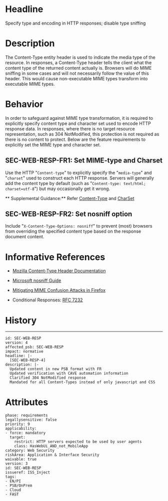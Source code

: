 # Headline

Specify type and encoding in HTTP responses; disable type sniffing

# Description

The Content-Type entity header is used to indicate the media type of the resource. In responses, a Content-Type header tells the client what the content type of the returned content actually is. Browsers will do MIME sniffing in some cases and will not necessarily follow the value of this header. This would cause non-executable MIME types transform into executable MIME types.

# Behavior

In order to safeguard against MIME type transformation, it is required to explicitly specify content type and character set used to encode HTTP response data. In responses, where there is no target resource representation, such as 304 NotModified, this protection is not required as there is no content to protect.
Below are the feature requirements to explicitly set the MIME type and character set.

## SEC-WEB-RESP-FR1: Set MIME-type and Charset

Use the HTTP "`Content-type`" to explicitly specify the "`media-type`" and "`charset`" used to construct each HTTP response. Servers will generally add the content type by default (such as "`Content-type: text/html;       charset=utf-8`") but may occasionally get it wrong.

** Supplemental Guidance:** Refer [Content-Type](https://www.iana.org/assignments/media-types/media-types.xhtml) and [CharSet](https://www.iana.org/assignments/character-sets/character-sets.xhtml)

## SEC-WEB-RESP-FR2: Set nosniff option

Include "`X-Content-Type-Options: nosniff`" to prevent (most) browsers from overriding the specified content type based on the response document content.

# Informative References

* [Mozilla Content-Type Header Documentation](https://developer.mozilla.org/en-US/docs/Web/HTTP/Headers/Content-Type)

* [Microsoft nosniff Guide](http://msdn.microsoft.com/en-us/library/ie/gg622941.aspx)

* [Mitigating MIME Confusion Attacks in Firefox](https://blog.mozilla.org/security/2016/08/26/mitigating-mime-confusion-attacks-in-firefox)

* Conditional Responses: [RFC 7232](https://tools.ietf.org/html/rfc7232#section-4.1)
# History

---
    id: SEC-WEB-RESP
    version: 4
    affected_psb: SEC-WEB-RESP
    impact: normative
    headline: |-
      [SEC-WEB-RESP-4]
    description: |-
      Updated content in new PSB format with FR
      Updated verification with CAVE automation information
      Clarified 304 NotModified response
      Mandated for all Content-Types instead of only javascript and CSS


# Attributes

    phase: requirements
    legallysensitive: false
    priority: 9
    applicability:
    - force: mandatory
      target:
        restrict: HTTP servers expected to be used by user agents
        class: HasWebUi_AND_not_MobileApp
    category: Web Security
    riskArea: Application & Interface Security
    waivable: true
    version: 3
    id: SEC-WEB-RESP
    issueref: ISS_Inject
    tags:
    - EN/PI
    - PSB/OnPrem
    - Cloud
    - FAST
